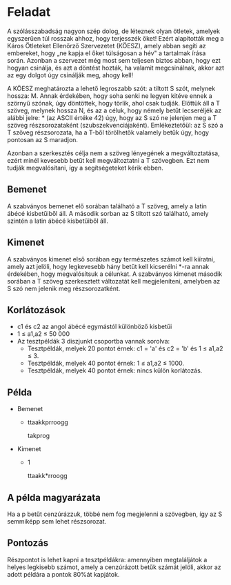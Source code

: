 # Feladat 
A szólásszabadság nagyon szép dolog, de léteznek olyan ötletek, amelyek egyszerűen túl rosszak ahhoz, hogy terjesszék őket! Ezért alapították meg a Káros Ötleteket Ellenőrző Szervezetet (KÖESZ), amely abban segíti az embereket, hogy „ne kapja el őket túlságosan a hév" a tartalmak írása során. Azonban a szervezet még most sem teljesen biztos abban, hogy ezt hogyan csinálja, és azt a döntést hozták, ha valamit megcsinálnak, akkor azt az egy dolgot úgy csinálják meg, ahogy kell!

A KÖESZ meghatározta a lehető legroszabb szót: a tiltott S szót, melynek hossza: M. Annak érdekében, hogy soha senki ne legyen kitéve ennek a szörnyű szónak, úgy döntöttek, hogy törlik, ahol csak tudják. Előttük áll a T szöveg, melynek hossza N, és az a céluk, hogy némely betűt lecseréljék az alábbi jelre: * (az ASCII értéke 42) úgy, hogy az S szó ne jelenjen meg a T szöveg részsorozataként (szubszekvenciájaként). Emlékeztetőül: az S szó a T szöveg részsorozata, ha a T-ből törölhetők valamely betűk úgy, hogy pontosan az S maradjon.

Azonban a szerkesztés célja nem a szöveg lényegének a megváltoztatása, ezért minél kevesebb betűt kell megváltoztatni a T szövegben. Ezt nem tudják megvalósítani, így a segítségeteket kérik ebben.

## Bemenet
A szabványos bemenet elő sorában található a T szöveg, amely a latin ábécé kisbetűiből áll. A második sorban az S tiltott szó található, amely szintén a latin ábécé kisbetűiből áll.

## Kimenet
A szabványos kimenet első sorában egy természetes számot kell kiíratni, amely azt jelöli, hogy legkevesebb hány betűt kell kicserélni *-ra annak érdekében, hogy megvalósítsuk a célunkat. A szabványos kimenet második sorában a T szöveg szerkesztett változatát kell megjeleníteni, amelyben az S szó nem jelenik meg részsorozatként.

## Korlátozások
- c1 és c2 az angol ábécé egymástól különböző kisbetűi
- 1 ≤ a1,a2 ≤ 50 000 
- Az tesztpéldák 3 diszjunkt csoportba vannak sorolva:
    - Tesztpéldák, melyek 20 pontot érnek: c1 = 'a' és c2 = 'b' és 1 ≤ a1,a2 ≤ 3.
    - Tesztpéldák, melyek 40 pontot érnek: 1 ≤ a1,a2 ≤ 1000.
    - Tesztpéldák, melyek 40 pontot érnek: nincs külön korlátozás.
## Példa
- Bemenet
    - ttaakkprroogg

        takprog
- Kimenet
    - 1

        ttaakk*rroogg
## A példa magyarázata
Ha a p betűt cenzúrázzuk, többé nem fog megjelenni a szövegben, így az S semmiképp sem lehet részsorozat.
## Pontozás
Részpontot is lehet kapni a tesztpéldákra: amennyiben megtaláljátok a helyes legkisebb számot, amely a cenzúrázott betűk számát jelöli, akkor az adott példára a pontok 80%át kapjátok.